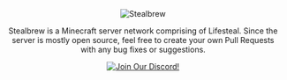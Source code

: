 <div align="center">

<img src="toolazytoaddsource" alt="Stealbrew"/>

Stealbrew is a Minecraft server network comprising of Lifesteal. Since the server is mostly open source, feel free to create your own Pull Requests with any bug fixes or suggestions.

[![Join Our Discord!](https://discord.com/api/guilds/1054316618165010512/embed.png?style=banner1)](https://discord.gg/NX4cBkFgJ4)

</div>
